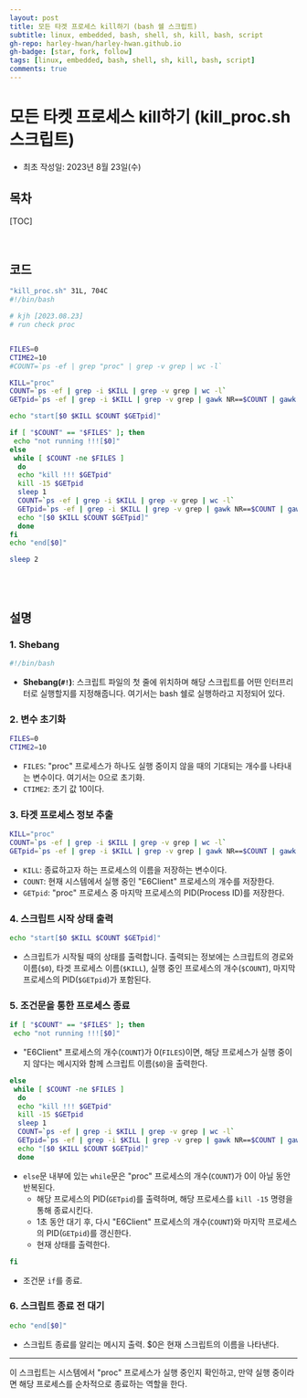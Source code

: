 ```yaml
---
layout: post
title: 모든 타겟 프로세스 kill하기 (bash 쉘 스크립트)
subtitle: linux, embedded, bash, shell, sh, kill, bash, script
gh-repo: harley-hwan/harley-hwan.github.io
gh-badge: [star, fork, follow]
tags: [linux, embedded, bash, shell, sh, kill, bash, script]
comments: true
---
```


# 모든 타켓 프로세스 kill하기 (kill_proc.sh 스크립트)

- 최초 작성일: 2023년 8월 23일(수)

## 목차

[TOC]

<br/>

## 코드

```bash
"kill_proc.sh" 31L, 704C
#!/bin/bash

# kjh [2023.08.23]
# run check proc


FILES=0
CTIME2=10
#COUNT=`ps -ef | grep "proc" | grep -v grep | wc -l`

KILL="proc"
COUNT=`ps -ef | grep -i $KILL | grep -v grep | wc -l`
GETpid=`ps -ef | grep -i $KILL | grep -v grep | gawk NR==$COUNT | gawk -F" " '{printf $2}'`

echo "start[$0 $KILL $COUNT $GETpid]"

if [ "$COUNT" == "$FILES" ]; then
 echo "not running !!![$0]"
else
 while [ $COUNT -ne $FILES ]
  do
  echo "kill !!! $GETpid"
  kill -15 $GETpid
  sleep 1
  COUNT=`ps -ef | grep -i $KILL | grep -v grep | wc -l`
  GETpid=`ps -ef | grep -i $KILL | grep -v grep | gawk NR==$COUNT | gawk -F" " '{printf $2}'`
  echo "[$0 $KILL $COUNT $GETpid]"
  done
fi
echo "end[$0]"

sleep 2
```

<br/>

<br/>

## 설명

### **1. Shebang**
```bash
#!/bin/bash
```
- **Shebang(`#!`)**: 스크립트 파일의 첫 줄에 위치하며 해당 스크립트를 어떤 인터프리터로 실행할지를 지정해줍니다. 여기서는 bash 쉘로 실행하라고 지정되어 있다.

### **2. 변수 초기화**
```bash
FILES=0
CTIME2=10
```
- `FILES`: "proc" 프로세스가 하나도 실행 중이지 않을 때의 기대되는 개수를 나타내는 변수이다. 여기서는 0으로 초기화.
- `CTIME2`: 초기 값 10이다.

### **3. 타겟 프로세스 정보 추출**
```bash
KILL="proc"
COUNT=`ps -ef | grep -i $KILL | grep -v grep | wc -l`
GETpid=`ps -ef | grep -i $KILL | grep -v grep | gawk NR==$COUNT | gawk -F" " '{printf $2}'`
```
- `KILL`: 종료하고자 하는 프로세스의 이름을 저장하는 변수이다.
- `COUNT`: 현재 시스템에서 실행 중인 "E6Client" 프로세스의 개수를 저장한다.
- `GETpid`: "proc" 프로세스 중 마지막 프로세스의 PID(Process ID)를 저장한다.

### **4. 스크립트 시작 상태 출력**
```bash
echo "start[$0 $KILL $COUNT $GETpid]"
```
- 스크립트가 시작될 때의 상태를 출력합니다. 출력되는 정보에는 스크립트의 경로와 이름(`$0`), 타겟 프로세스 이름(`$KILL`), 실행 중인 프로세스의 개수(`$COUNT`), 마지막 프로세스의 PID(`$GETpid`)가 포함된다.

### **5. 조건문을 통한 프로세스 종료**
```bash
if [ "$COUNT" == "$FILES" ]; then
 echo "not running !!![$0]"
```
- "E6Client" 프로세스의 개수(`COUNT`)가 0(`FILES`)이면, 해당 프로세스가 실행 중이지 않다는 메시지와 함께 스크립트 이름(`$0`)을 출력한다.

```bash
else
 while [ $COUNT -ne $FILES ]
  do
  echo "kill !!! $GETpid"
  kill -15 $GETpid
  sleep 1
  COUNT=`ps -ef | grep -i $KILL | grep -v grep | wc -l`
  GETpid=`ps -ef | grep -i $KILL | grep -v grep | gawk NR==$COUNT | gawk -F" " '{printf $2}'`
  echo "[$0 $KILL $COUNT $GETpid]"
  done
```
- `else`문 내부에 있는 `while`문은 "proc" 프로세스의 개수(`COUNT`)가 0이 아닐 동안 반복된다.
  - 해당 프로세스의 PID(`GETpid`)를 출력하며, 해당 프로세스를 `kill -15` 명령을 통해 종료시킨다.
  - 1초 동안 대기 후, 다시 "E6Client" 프로세스의 개수(`COUNT`)와 마지막 프로세스의 PID(`GETpid`)를 갱신한다.
  - 현재 상태를 출력한다.

```bash
fi
```
- 조건문 `if`를 종료.

### **6. 스크립트 종료 전 대기**
```bash
echo "end[$0]"
```
- 스크립트 종료를 알리는 메시지 출력. $0은 현재 스크립트의 이름을 나타낸다.
---

이 스크립트는 시스템에서 "proc" 프로세스가 실행 중인지 확인하고, 만약 실행 중이라면 해당 프로세스를 순차적으로 종료하는 역할을 한다.

